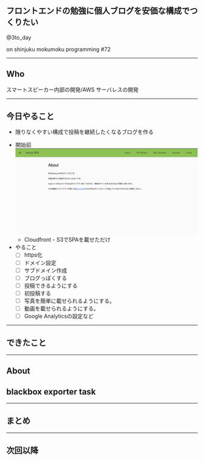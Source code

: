 ## フロントエンドの勉強に個人ブログを安価な構成でつくりたい

@3to_day

on shinjuku mokumoku programming #72

---

## Who

スマートスピーカー内部の開発/AWS サーバレスの開発

---

## 今日やること

- 限りなくやすい構成で投稿を継続したくなるブログを作る
 * 開始前
 　　![before](before.png)
   * Cloudfront - S3でSPAを載せただけ
 * やること
   - [ ] https化
   - [ ] ドメイン設定
   - [ ] サブドメイン作成
   - [ ] ブログっぽくする
   - [ ] 投稿できるようにする
   - [ ] 初投稿する
   - [ ] 写真を簡単に載せられるようにする。
   - [ ] 動画を載せられるようにする。
   - [ ] Google Analyticsの設定など

---

## できたこと


---

## About
## blackbox exporter task

---


## まとめ


---

## 次回以降


